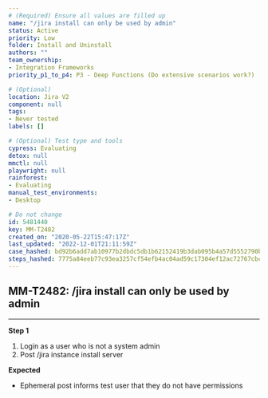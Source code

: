 ```yaml
---
# (Required) Ensure all values are filled up
name: "/jira install can only be used by admin"
status: Active
priority: Low
folder: Install and Uninstall
authors: ""
team_ownership: 
- Integration Frameworks
priority_p1_to_p4: P3 - Deep Functions (Do extensive scenarios work?)

# (Optional)
location: Jira V2
component: null
tags: 
- Never tested
labels: []

# (Optional) Test type and tools
cypress: Evaluating
detox: null
mmctl: null
playwright: null
rainforest: 
- Evaluating
manual_test_environments: 
- Desktop

# Do not change
id: 5481440
key: MM-T2482
created_on: "2020-05-22T15:47:17Z"
last_updated: "2022-12-01T21:11:59Z"
case_hashed: bd92b6add7ab10977b2dbdc5db1b62152419b3dab095b4a57d5552790b39cb978bd6b97768a62bf373143c89710f0f8c
steps_hashed: 7775a84eeb77c93ea3257cf54efb4ac04ad59c17304ef12ac72767cbcccda840d4dd4c9742a1988026ac1a55d60f1951
---
```


<!-- (Auto-generated) Based on frontmatter's "key" and "name" -->

## MM-T2482: /jira install can only be used by admin

---

**Step 1**

1. Login as a user who is not a system admin
2. Post /jira instance install server

**Expected**

- Ephemeral post informs test user that they do not have permissions
